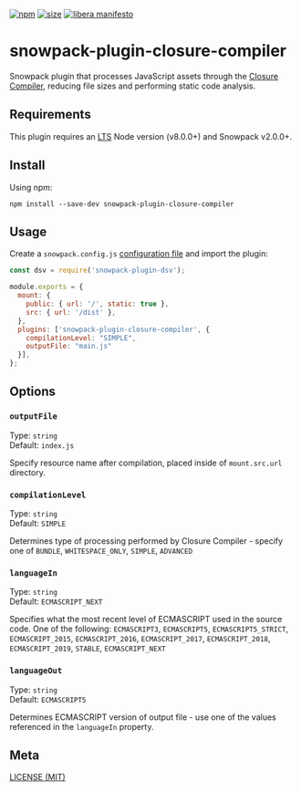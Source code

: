[npm]: https://img.shields.io/npm/v/snowpack-plugin-closure-compiler
[npm-url]: https://www.npmjs.com/package/snowpack-plugin-closure-compiler
[size]: https://packagephobia.now.sh/badge?p=snowpack-plugin-closure-compiler
[size-url]: https://packagephobia.now.sh/result?p=snowpack-plugin-closure-compiler

[![npm][npm]][npm-url]
[![size][size]][size-url]
[![libera manifesto](https://img.shields.io/badge/libera-manifesto-lightgrey.svg)](https://liberamanifesto.com)

# snowpack-plugin-closure-compiler

Snowpack plugin that processes JavaScript assets through the [Closure Compiler](https://developers.google.com/closure/compiler), reducing file sizes and performing static code analysis.

## Requirements

This plugin requires an [LTS](https://github.com/nodejs/Release) Node version (v8.0.0+) and Snowpack v2.0.0+.

## Install

Using npm:

```console
npm install --save-dev snowpack-plugin-closure-compiler
```

## Usage

Create a `snowpack.config.js` [configuration file](https://www.snowpack.dev/reference/configuration) and import the plugin:

```js
const dsv = require('snowpack-plugin-dsv');

module.exports = {
  mount: {
    public: { url: '/', static: true },
    src: { url: '/dist' },
  },
  plugins: ['snowpack-plugin-closure-compiler', {
    compilationLevel: "SIMPLE",
    outputFile: "main.js"
  }],
};
```
<!-- 
For other types of delimiters, set the `delimiter` property of the options object to the appropriate character. Note: You will have to set the file extension of your custom files to `.dsv`.

```js
module.exports = {
  mount: { ... },
  plugins: [['snowpack-plugin-dsv', { delimiter: '~' }]],
};
``` -->

## Options

### `outputFile`

Type: `string`<br>
Default: `index.js`

Specify resource name after compilation, placed inside of `mount.src.url` directory.

### `compilationLevel`

Type: `string`<br>
Default: `SIMPLE`

Determines type of processing performed by Closure Compiler - specify one of `BUNDLE`, `WHITESPACE_ONLY`, `SIMPLE`, `ADVANCED`

### `languageIn`

Type: `string`<br>
Default: `ECMASCRIPT_NEXT`

Specifies what the most recent level of ECMASCRIPT used in the source code.  One of the following: `ECMASCRIPT3`, `ECMASCRIPT5`, `ECMASCRIPT5_STRICT`, `ECMASCRIPT_2015`, `ECMASCRIPT_2016`, `ECMASCRIPT_2017`, `ECMASCRIPT_2018`, `ECMASCRIPT_2019`, `STABLE`, `ECMASCRIPT_NEXT`

### `languageOut`

Type: `string`<br>
Default: `ECMASCRIPT5`

Determines ECMASCRIPT version of output file - use one of the values referenced in the `languageIn` property.

<!-- ### `delimiters`

Type: `array`<br>
Default: `null`

Declares multiple file extensions and delimiters to be used during build. The extension and delimiter are indicated by a custom file extension alone - a `.%sv` file will be automatically delimited with `%`.

### `processRow`

Type: `function`<br>
Default: `null`

Specifies a function which processes and manipulates each row in the parsed array. The function can manipulate the passed `row`.

This option could be used for converting numeric `string` values into `number` values - see example below.

```js
dsv({
  processRows: (row, id) => {
    Object.keys(row).forEach((key, id) => {
      let value = row[key].trim();
      row[key] = isNaN(Number(value)) ? value : Number(value);
    });
  },
});
``` -->

## Meta

[LICENSE (MIT)](./LICENSE.md)